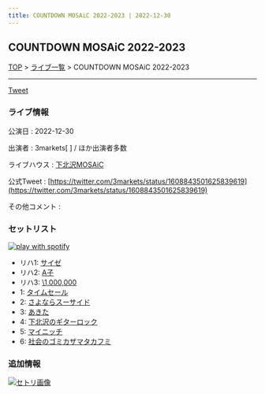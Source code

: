 ```yaml
---
title: COUNTDOWN MOSAiC 2022-2023 | 2022-12-30
---
```

## COUNTDOWN MOSAiC 2022-2023

[TOP](/setlist/) > [ライブ一覧](lives.html) > COUNTDOWN MOSAiC 2022-2023

___

<a href="https://twitter.com/share?ref_src=twsrc%5Etfw" data-text="3markets[ ]セットリスト > COUNTDOWN MOSAiC 2022-2023" class="twitter-share-button" data-via="3markets" data-hashtags="3markets" data-related="3markets" data-show-count="false">Tweet</a>

### ライブ情報

公演日
:    2022-12-30

出演者
:    3markets[ ] / ほか出演者多数

ライブハウス
:    [下北沢MOSAiC](livehouse011.html)

公式Tweet
:    [https://twitter.com/3markets/status/1608843501625839619](https://twitter.com/3markets/status/1608843501625839619)

その他コメント
:    

### セットリスト


[![play with spotify](images/spotify-icon.png)](https://open.spotify.com/playlist/2SVqoJtYDLNalN6dDexqeO)



*  リハ1: [サイゼ](song004.html)
*  リハ2: [A子](song047.html)
*  リハ3: [\1,000,000](song022.html)
*  1: [タイムセール](song007.html)
*  2: [さよならスーサイド](song013.html)
*  3: [あきた](song019.html)
*  4: [下北沢のギターロック](song015.html)
*  5: [マイニッチ](song046.html)
*  6: [社会のゴミカザマタカフミ](song002.html)


### 追加情報

[![セトリ画像](images/047.jpg)](images/047.jpg)





<script async src="https://platform.twitter.com/widgets.js" charset="utf-8"></script>